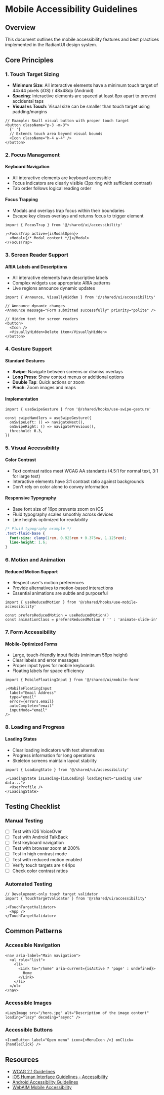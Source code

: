 # Mobile Accessibility Guidelines

## Overview

This document outlines the mobile accessibility features and best practices implemented in the RadiantUI design system.

## Core Principles

### 1. Touch Target Sizing

- **Minimum Size**: All interactive elements have a minimum touch target of 44x44 pixels (iOS) / 48x48dp (Android)
- **Spacing**: Interactive elements are spaced at least 8px apart to prevent accidental taps
- **Visual vs Touch**: Visual size can be smaller than touch target using padding/margins

```tsx
// Example: Small visual button with proper touch target
<button className="p-3 -m-3">
  {' '}
  // Extends touch area beyond visual bounds
  <Icon className="h-4 w-4" />
</button>
```

### 2. Focus Management

#### Keyboard Navigation

- All interactive elements are keyboard accessible
- Focus indicators are clearly visible (3px ring with sufficient contrast)
- Tab order follows logical reading order

#### Focus Trapping

- Modals and overlays trap focus within their boundaries
- Escape key closes overlays and returns focus to trigger element

```tsx
import { FocusTrap } from '@/shared/ui/accessibility'

;<FocusTrap active={isModalOpen}>
  <Modal>{/* Modal content */}</Modal>
</FocusTrap>
```

### 3. Screen Reader Support

#### ARIA Labels and Descriptions

- All interactive elements have descriptive labels
- Complex widgets use appropriate ARIA patterns
- Live regions announce dynamic updates

```tsx
import { Announce, VisuallyHidden } from '@/shared/ui/accessibility'

// Announce dynamic changes
<Announce message="Form submitted successfully" priority="polite" />

// Hidden text for screen readers
<button>
  <Icon />
  <VisuallyHidden>Delete item</VisuallyHidden>
</button>
```

### 4. Gesture Support

#### Standard Gestures

- **Swipe**: Navigate between screens or dismiss overlays
- **Long Press**: Show context menus or additional options
- **Double Tap**: Quick actions or zoom
- **Pinch**: Zoom images and maps

#### Implementation

```tsx
import { useSwipeGesture } from '@/shared/hooks/use-swipe-gesture'

const swipeHandlers = useSwipeGesture({
  onSwipeLeft: () => navigateNext(),
  onSwipeRight: () => navigatePrevious(),
  threshold: 0.3,
})
```

### 5. Visual Accessibility

#### Color Contrast

- Text contrast ratios meet WCAG AA standards (4.5:1 for normal text, 3:1 for large text)
- Interactive elements have 3:1 contrast ratio against backgrounds
- Don't rely on color alone to convey information

#### Responsive Typography

- Base font size of 16px prevents zoom on iOS
- Fluid typography scales smoothly across devices
- Line heights optimized for readability

```css
/* Fluid typography example */
.text-fluid-base {
  font-size: clamp(1rem, 0.925rem + 0.375vw, 1.125rem);
  line-height: 1.6;
}
```

### 6. Motion and Animation

#### Reduced Motion Support

- Respect user's motion preferences
- Provide alternatives to motion-based interactions
- Essential animations are subtle and purposeful

```tsx
import { useReducedMotion } from '@/shared/hooks/use-mobile-accessibility'

const prefersReducedMotion = useReducedMotion()
const animationClass = prefersReducedMotion ? '' : 'animate-slide-in'
```

### 7. Form Accessibility

#### Mobile-Optimized Forms

- Large, touch-friendly input fields (minimum 56px height)
- Clear labels and error messages
- Proper input types for mobile keyboards
- Floating labels for space efficiency

```tsx
import { MobileFloatingInput } from '@/shared/ui/mobile-form'

;<MobileFloatingInput
  label="Email Address"
  type="email"
  error={errors.email}
  autoComplete="email"
  inputMode="email"
/>
```

### 8. Loading and Progress

#### Loading States

- Clear loading indicators with text alternatives
- Progress information for long operations
- Skeleton screens maintain layout stability

```tsx
import { LoadingState } from '@/shared/ui/accessibility'

;<LoadingState isLoading={isLoading} loadingText="Loading user data...">
  <UserProfile />
</LoadingState>
```

## Testing Checklist

### Manual Testing

- [ ] Test with iOS VoiceOver
- [ ] Test with Android TalkBack
- [ ] Test keyboard navigation
- [ ] Test with browser zoom at 200%
- [ ] Test in high contrast mode
- [ ] Test with reduced motion enabled
- [ ] Verify touch targets are ≥44px
- [ ] Check color contrast ratios

### Automated Testing

```tsx
// Development-only touch target validator
import { TouchTargetValidator } from '@/shared/ui/accessibility'

;<TouchTargetValidator>
  <App />
</TouchTargetValidator>
```

## Common Patterns

### Accessible Navigation

```tsx
<nav aria-label="Main navigation">
  <ul role="list">
    <li>
      <Link to="/home" aria-current={isActive ? 'page' : undefined}>
        Home
      </Link>
    </li>
  </ul>
</nav>
```

### Accessible Images

```tsx
<LazyImage src="/hero.jpg" alt="Description of the image content" loading="lazy" decoding="async" />
```

### Accessible Buttons

```tsx
<IconButton label="Open menu" icon={<MenuIcon />} onClick={handleClick} />
```

## Resources

- [WCAG 2.1 Guidelines](https://www.w3.org/WAI/WCAG21/quickref/)
- [iOS Human Interface Guidelines - Accessibility](https://developer.apple.com/design/human-interface-guidelines/accessibility)
- [Android Accessibility Guidelines](https://developer.android.com/guide/topics/ui/accessibility)
- [WebAIM Mobile Accessibility](https://webaim.org/articles/mobile/)
